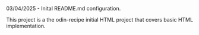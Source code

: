 03/04/2025 - Inital README.md configuration.

This project is a the odin-recipe initial HTML project that covers basic HTML implementation. 